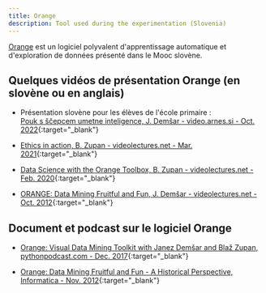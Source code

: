 ```yaml
---
title: Orange
description: Tool used during the experimentation (Slovenia)
---
```


[Orange](https://orangedatamining.com/) est un logiciel polyvalent d'apprentissage automatique et d'exploration de données présenté dans le Mooc slovène.

## Quelques vidéos de présentation Orange (en slovène ou en anglais)

- Présentation slovène pour les élèves de l'école primaire :   
[Pouk s ščepcem umetne inteligence, J. Demšar - video.arnes.si - Oct. 2022](https://video.arnes.si/watch/q0dny4lyr5h0){:target="_blank"}

- [Ethics in action, B. Zupan - videolectures.net - Mar. 2021](http://videolectures.net/IRCAILaunch2021_zupan_ethics_action/){:target="_blank"}

- [Data Science with the Orange Toolbox, B. Zupan - videolectures.net - Feb. 2020](http://videolectures.net/AIindustrySeminar2019_zupan_data_science/){:target="_blank"}

- [ORANGE: Data Mining Fruitful and Fun, J. Demšar - videolectures.net - Oct. 2012](http://videolectures.net/is2012_demsar_orange/){:target="_blank"}

## Document et podcast sur le logiciel Orange
- [Orange: Visual Data Mining Toolkit with Janez Demšar and Blaž Zupan, pythonpodcast.com - Dec. 2017](https://www.pythonpodcast.com/orange-with-janez-demsar-and-blaz-zupan-episode-142/){:target="_blank"}

- [Orange: Data Mining Fruitful and Fun - A Historical Perspective, Informatica - Nov. 2012](https://www.informatica.si/index.php/informatica/article/view/434/438){:target="_blank"}
